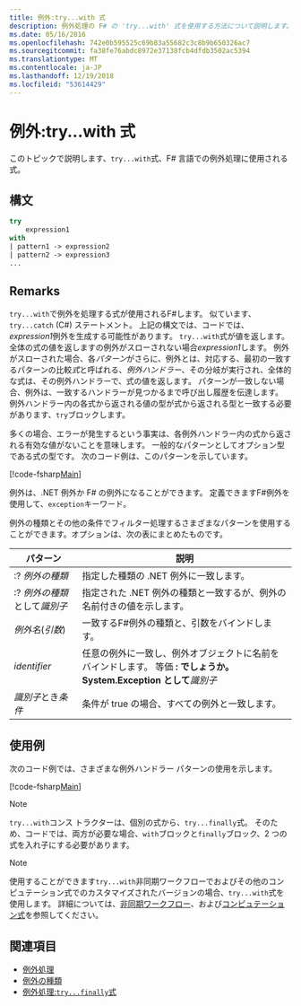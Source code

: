```yaml
---
title: 例外:try...with 式
description: 例外処理の F# の 'try...with' 式を使用する方法について説明します。
ms.date: 05/16/2016
ms.openlocfilehash: 742e0b595525c69b83a55682c3c8b9b650326ac7
ms.sourcegitcommit: fa38fe76abdc8972e37138fcb4dfdb3502ac5394
ms.translationtype: MT
ms.contentlocale: ja-JP
ms.lasthandoff: 12/19/2018
ms.locfileid: "53614429"
---
```

# <a name="exceptions-the-trywith-expression"></a>例外:try...with 式

このトピックで説明します、`try...with`式、F# 言語での例外処理に使用される式。

## <a name="syntax"></a>構文

```fsharp
try
    expression1
with
| pattern1 -> expression2
| pattern2 -> expression3
...
```

## <a name="remarks"></a>Remarks

`try...with`で例外を処理する式が使用されるF#します。 似ています、 `try...catch` (C#) ステートメント。 上記の構文では、コードでは、 *expression1*例外を生成する可能性があります。 `try...with`式が値を返します。 全体の式の値を返しますの例外がスローされない場合*expression1*します。 例外がスローされた場合、各*パターン*がさらに、例外とは、対応する、最初の一致するパターンの比較*式*と呼ばれる、*例外ハンドラー*、その分岐が実行され、全体的な式は、その例外ハンドラーで、式の値を返します。 パターンが一致しない場合、例外は、一致するハンドラーが見つかるまで呼び出し履歴を伝達します。 例外ハンドラー内の各式から返される値の型が式から返される型と一致する必要があります、`try`ブロックします。

多くの場合、エラーが発生するという事実は、各例外ハンドラー内の式から返される有効な値がないことを意味します。 一般的なパターンとしてオプション型である式の型です。 次のコード例は、このパターンを示しています。

[!code-fsharp[Main](../../../../samples/snippets/fsharp/lang-ref-2/snippet5601.fs)]

例外は、.NET 例外か F# の例外になることができます。 定義できますF#例外を使用して、`exception`キーワード。

例外の種類とその他の条件でフィルター処理するさまざまなパターンを使用することができます。オプションは、次の表にまとめたものです。

|パターン|説明|
|-------|-----------|
|:? *例外の種類*|指定した種類の .NET 例外に一致します。|
|:? *例外の種類*として*識別子*|指定された .NET 例外の種類と一致するが、例外の名前付きの値を示します。|
|*例外名*(*引数*)|一致するF#例外の種類と、引数をバインドします。|
|*identifier*|任意の例外に一致し、例外オブジェクトに名前をバインドします。 等価 **: でしょうか。System.Exception として**_識別子_|
|*識別子*とき*条件*|条件が true の場合、すべての例外と一致します。|

## <a name="examples"></a>使用例

次のコード例では、さまざまな例外ハンドラー パターンの使用を示します。

[!code-fsharp[Main](../../../../samples/snippets/fsharp/lang-ref-2/snippet5602.fs)]

> [!NOTE]
> `try...with`コンス トラクターは、個別の式から、`try...finally`式。 そのため、コードでは、両方が必要な場合、`with`ブロックと`finally`ブロック、2 つの式を入れ子にする必要があります。

> [!NOTE]
> 使用することができます`try...with`非同期ワークフローでおよびその他のコンピュテーション式でのカスタマイズされたバージョンの場合、`try...with`式を使用します。 詳細については、[非同期ワークフロー](../asynchronous-workflows.md)、および[コンピュテーション式](../computation-expressions.md)を参照してください。

## <a name="see-also"></a>関連項目

- [例外処理](index.md)
- [例外の種類](exception-types.md)
- [例外処理:`try...finally`式](the-try-finally-expression.md)